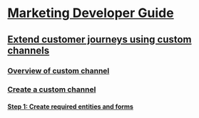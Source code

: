 <!-- markdownlint-disable MD025 -->
# [Marketing Developer Guide](marketing-developer-guide.md)
## [Extend customer journeys using custom channels](extend-customer-journeys-custom-channels.md)
### [Overview of custom channel](overview-custom-channel.md)
### [Create a custom channel](create-custom-channel.md)
#### [Step 1: Create required entities and forms](create-entities-forms.md)   